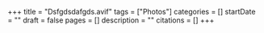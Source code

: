 +++
title = "Dsfgdsdafgds.avif"
tags = ["Photos"]
categories = []
startDate = ""
draft = false
pages = []
description = ""
citations = []
+++
